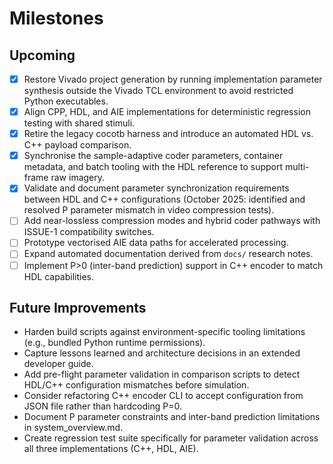 # Milestones

## Upcoming
- [x] Restore Vivado project generation by running implementation parameter synthesis outside the Vivado TCL environment to avoid restricted Python executables.
- [x] Align CPP, HDL, and AIE implementations for deterministic regression testing with shared stimuli.
- [x] Retire the legacy cocotb harness and introduce an automated HDL vs. C++ payload comparison.
- [x] Synchronise the sample-adaptive coder parameters, container metadata, and batch tooling with the HDL reference to support
      multi-frame raw imagery.
- [x] Validate and document parameter synchronization requirements between HDL and C++ configurations (October 2025: identified and resolved P parameter mismatch in video compression tests).
- [ ] Add near-lossless compression modes and hybrid coder pathways with ISSUE-1 compatibility switches.
- [ ] Prototype vectorised AIE data paths for accelerated processing.
- [ ] Expand automated documentation derived from `docs/` research notes.
- [ ] Implement P>0 (inter-band prediction) support in C++ encoder to match HDL capabilities.

## Future Improvements
- Harden build scripts against environment-specific tooling limitations (e.g., bundled Python runtime permissions).
- Capture lessons learned and architecture decisions in an extended developer guide.
- Add pre-flight parameter validation in comparison scripts to detect HDL/C++ configuration mismatches before simulation.
- Consider refactoring C++ encoder CLI to accept configuration from JSON file rather than hardcoding P=0.
- Document P parameter constraints and inter-band prediction limitations in system_overview.md.
- Create regression test suite specifically for parameter validation across all three implementations (C++, HDL, AIE).
